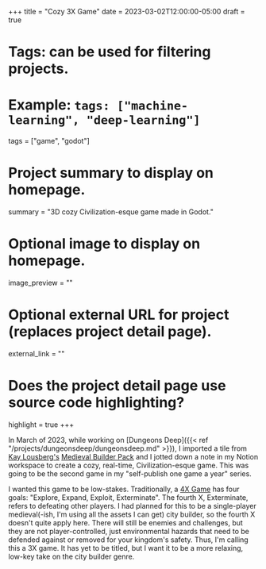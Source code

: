 +++
title = "Cozy 3X Game"
date = 2023-03-02T12:00:00-05:00
draft = true

# Tags: can be used for filtering projects.
# Example: `tags: ["machine-learning", "deep-learning"]`
tags = ["game", "godot"]

# Project summary to display on homepage.
summary = "3D cozy Civilization-esque game made in Godot."

# Optional image to display on homepage.
image_preview = ""

# Optional external URL for project (replaces project detail page).
external_link = ""

# Does the project detail page use source code highlighting?
highlight = true
+++

In March of 2023, while working on [Dungeons Deep]({{< ref "/projects/dungeonsdeep/dungeonsdeep.md" >}}), I imported a tile from [Kay Lousberg's](https://kaylousberg.itch.io/) [Medieval Builder Pack](https://kaylousberg.itch.io/kaykit-medieval-builder-pack) and I jotted down a note in my Notion workspace to create a cozy, real-time, Civilization-esque game. This was going to be the second game in my "self-publish one game a year" series.

I wanted this game to be low-stakes. Traditionally, a [4X Game](https://en.wikipedia.org/wiki/4X) has four goals: "Explore, Expand, Exploit, Exterminate". The fourth X, Exterminate, refers to defeating other players. I had planned for this to be a single-player medieval(-ish, I'm using all the assets I can get) city builder, so the fourth X doesn't quite apply here. There will still be enemies and challenges, but they are not player-controlled, just environmental hazards that need to be defended against or removed for your kingdom's safety. Thus, I'm calling this a 3X game. It has yet to be titled, but I want it to be a more relaxing, low-key take on the city builder genre.